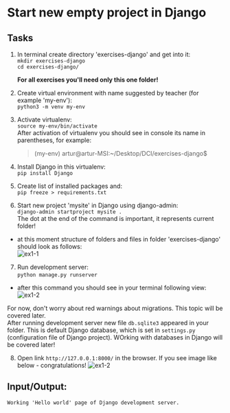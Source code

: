 # Start new empty project in Django 

## Tasks
1. In terminal create directory 'exercises-django' and get into it:  
```mkdir exercises-django```  
```cd exercises-django/```  

   **For all exercises you'll need only this one folder!**

2. Create virtual environment with name suggested by teacher (for example 'my-env'):  
```python3 -m venv my-env```  

3. Activate virtualenv:  
```source my-env/bin/activate```   
After activation of virtualenv you should see in console its name in parentheses, for example: 
   >(my-env) artur@artur-MSI:~/Desktop/DCI/exercises-django$

4. Install Django in this virtualenv:  
```pip install Django```

5. Create list of installed packages and:    
```pip freeze > requirements.txt```  

6. Start new project 'mysite' in Django using django-admin:   
```django-admin startproject mysite .```  
The dot at the end of the command is important, it represents current folder!  

- at this moment structure of folders and files in folder 'exercises-django' should look as follows:  
![ex1-1](../../../django-framework-exercises/screenshots/ex1-1.png)


7. Run development server:  
```python manage.py runserver```  

- after this command you should see in your terminal following view:  
![ex1-2](../../../django-framework-exercises/screenshots/ex1-2.png)  

For now, don't worry about red warnings about migrations. This topic will be covered later.  
After running development server new file ```db.sqlite3``` appeared in your folder. This is default Django database, which is set in ```settings.py``` (configuration file of Django project). WOrking with databases in Django will be covered later!

8. Open link ```http://127.0.0.1:8000/``` in the browser. If you see image like below - congratulations! 
![ex1-2](../../../django-framework-exercises/screenshots/ex1-3.png)  

## Input/Output:
```
Working 'Hello world' page of Django development server.
```